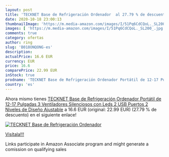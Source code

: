 ```yaml
---
layout: post
title: 'TECKNET Base de Refrigeración Ordenador  al 27.79 % de descuento'
date: 2020-10-18 23:00:13
thumbnailImage: 'https://m.media-amazon.com/images/I/51Pq6CdCQoL._SL200_.jpg'
images: [ 'https://m.media-amazon.com/images/I/51Pq6CdCQoL._SL200_.jpg' ]
comments: true
category: ofertas
author: ring
slug: 'B018ONQONG-es'
description:
actualPrice: 16.6 EUR
currency: EUR
price: 16.6
comparePrice: 22.99 EUR
inStock: true
prodname: 'TECKNET Base de Refrigeración Ordenador Portátil de 12-17 Pulgadas 3 Ventiladores Silenciosos con Leds  2 USB Puertos  2 Niveles de Diseño Ajustable'
country: 'es'
---
```


Ahora mismo tienes [TECKNET Base de Refrigeración Ordenador Portátil de 12-17 Pulgadas 3 Ventiladores Silenciosos con Leds  2 USB Puertos  2 Niveles de Diseño Ajustable](https://www.amazon.es/dp/B018ONQONG/?tag=tolees-21) a 16.6 EUR (original: 22.99 EUR) (27.79 %  de descuento) en el siguiente enlace!

[![TECKNET Base de Refrigeración Ordenador ](https://m.media-amazon.com/images/I/51Pq6CdCQoL._SL200_.jpg)](https://www.amazon.es/dp/B018ONQONG/?tag=tolees-21)

[Visítala!!!](https://www.amazon.es/dp/B018ONQONG/?tag=tolees-21)

Links participate in Amazon Associate program and might generate a comission on qualifying sales
